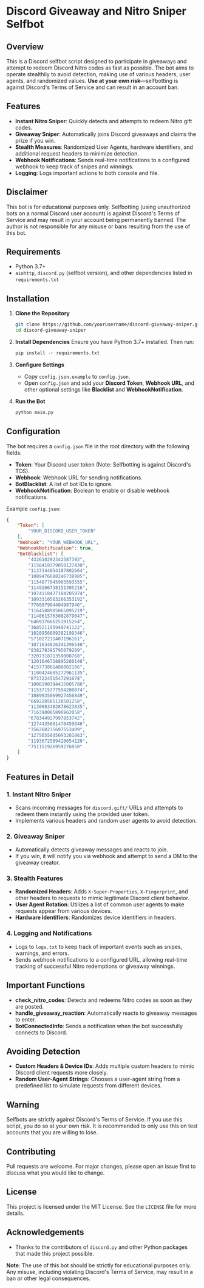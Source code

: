 # Discord Giveaway and Nitro Sniper Selfbot

## Overview
This is a Discord selfbot script designed to participate in giveaways and attempt to redeem Discord Nitro codes as fast as possible. The bot aims to operate stealthily to avoid detection, making use of various headers, user agents, and randomized values. **Use at your own risk**—selfbotting is against Discord's Terms of Service and can result in an account ban.

## Features
- **Instant Nitro Sniper**: Quickly detects and attempts to redeem Nitro gift codes.
- **Giveaway Sniper**: Automatically joins Discord giveaways and claims the prize if you win.
- **Stealth Measures**: Randomized User Agents, hardware identifiers, and additional request headers to minimize detection.
- **Webhook Notifications**: Sends real-time notifications to a configured webhook to keep track of snipes and winnings.
- **Logging**: Logs important actions to both console and file.

## Disclaimer
This bot is for educational purposes only. Selfbotting (using unauthorized bots on a normal Discord user account) is against Discord's Terms of Service and may result in your account being permanently banned. The author is not responsible for any misuse or bans resulting from the use of this bot.

## Requirements
- Python 3.7+
- `aiohttp`, `discord.py` (selfbot version), and other dependencies listed in `requirements.txt`

## Installation
1. **Clone the Repository**
   ```bash
   git clone https://github.com/yourusername/discord-giveaway-sniper.git
   cd discord-giveaway-sniper
   ```

2. **Install Dependencies**
   Ensure you have Python 3.7+ installed. Then run:
   ```bash
   pip install -r requirements.txt
   ```

3. **Configure Settings**
   - Copy `config.json.example` to `config.json`.
   - Open `config.json` and add your **Discord Token**, **Webhook URL**, and other optional settings like **Blacklist** and **WebhookNotification**.

4. **Run the Bot**
   ```bash
   python main.py
   ```

## Configuration
The bot requires a `config.json` file in the root directory with the following fields:
- **Token**: Your Discord user token (Note: Selfbotting is against Discord's TOS).
- **Webhook**: Webhook URL for sending notifications.
- **BotBlacklist**: A list of bot IDs to ignore.
- **WebhookNotification**: Boolean to enable or disable webhook notifications.

Example `config.json`:
```json
{
    "Token": [
        "YOUR_DISCORD_USER_TOKEN"
    ],
    "Webhook": "YOUR_WEBHOOK_URL",
    "WebhookNotification": true,
    "BotBlacklist": [
        "432610292342587392",
        "1156418379050127430",
        "1137344054187802664",
        "1089476688246738985",
        "1154077045903593555",
        "1149106738151305216",
        "1074118427184205974",
        "1093310583266353192",
        "776897904404987946",
        "1164588905065095219",
        "1140615763082879047",
        "646937666251915264",
        "368521195940741122",
        "1028956609382199346",
        "571027211407196161",
        "1071634826341396540",
        "838278395795079209",
        "320731871359008768",
        "1201646718895280148",
        "415773861486002186",
        "1100424685272961135",
        "873722451547291678",
        "1006190394415005788",
        "1153715777594200074",
        "1089935069927456849",
        "669228505128501258",
        "1130083482878623835",
        "716390085896962058",
        "678344927997853742",
        "1274435601470459946",
        "356268235697553409",
        "1275655805093281863",
        "1193672589428654120",
        "751151926959276050"
    ]
}
```

## Features in Detail
### 1. Instant Nitro Sniper
- Scans incoming messages for `discord.gift/` URLs and attempts to redeem them instantly using the provided user token.
- Implements various headers and random user agents to avoid detection.

### 2. Giveaway Sniper
- Automatically detects giveaway messages and reacts to join.
- If you win, it will notify you via webhook and attempt to send a DM to the giveaway creator.

### 3. Stealth Features
- **Randomized Headers**: Adds `X-Super-Properties`, `X-Fingerprint`, and other headers to requests to mimic legitimate Discord client behavior.
- **User Agent Rotation**: Utilizes a list of common user agents to make requests appear from various devices.
- **Hardware Identifiers**: Randomizes device identifiers in headers.

### 4. Logging and Notifications
- Logs to `logs.txt` to keep track of important events such as snipes, warnings, and errors.
- Sends webhook notifications to a configured URL, allowing real-time tracking of successful Nitro redemptions or giveaway winnings.

## Important Functions
- **check_nitro_codes**: Detects and redeems Nitro codes as soon as they are posted.
- **handle_giveaway_reaction**: Automatically reacts to giveaway messages to enter.
- **BotConnectedInfo**: Sends a notification when the bot successfully connects to Discord.

## Avoiding Detection
- **Custom Headers & Device IDs**: Adds multiple custom headers to mimic Discord client requests more closely.
- **Random User-Agent Strings**: Chooses a user-agent string from a predefined list to simulate requests from different devices.

## Warning
Selfbots are strictly against Discord's Terms of Service. If you use this script, you do so at your own risk. It is recommended to only use this on test accounts that you are willing to lose.

## Contributing
Pull requests are welcome. For major changes, please open an issue first to discuss what you would like to change.

## License
This project is licensed under the MIT License. See the `LICENSE` file for more details.

## Acknowledgements
- Thanks to the contributors of `discord.py` and other Python packages that made this project possible.

**Note**: The use of this bot should be strictly for educational purposes only. Any misuse, including violating Discord's Terms of Service, may result in a ban or other legal consequences.
